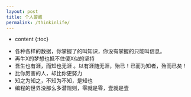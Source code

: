 ```yaml
---
layout: post
title: 个人警醒
permalink: /thinkinlife/
---
```


* content
{:toc}

+ 各种各样的数据，你掌握了的叫知识，你没有掌握的只能叫信息。
+ 再牛X的梦想也抵不住傻X似的坚持
+ 吾生也有涯，而知也无涯 。以有涯随无涯，殆已！已而为知者，殆而已矣！
+ 比你厉害的人，却比你更努力
+ 知之为知之，不知为不知，是知也
+ 编程的世界没那么多潜规则，零就是零，壹就是壹
